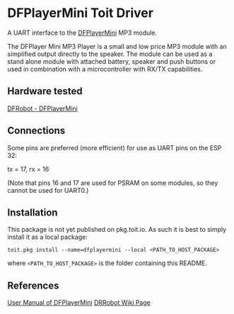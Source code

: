 # DFPlayerMini Toit Driver

A UART interface to the [DFPlayerMini](https://wiki.dfrobot.com/DFPlayer_Mini_SKU_DFR0299#target_6) MP3 module.

The DFPlayer Mini MP3 Player is a small and low price MP3 module with an simplified output directly to the speaker. The module can be used as a stand alone module with attached battery, speaker and push buttons or used in combination with a microcontroller with RX/TX capabilities.

## Hardware tested

[DFRobot - DFPlayerMini](https://www.dfrobot.com/product-1121.html)  

## Connections

Some pins are preferred (more efficient) for use as UART pins on the ESP 32:

tx = 17, rx = 16

(Note that pins 16 and 17 are used for PSRAM on some modules, so they cannot be used for UART0.)

## Installation

This package is not yet published on pkg.toit.io. As such it is best to simply install it as a local package:

```
toit.pkg install --name=dfplayermini --local <PATH_TO_HOST_PACKAGE>
```

where `<PATH_TO_HOST_PACKAGE>` is the folder containing this README.

## References

[User Manual of DFPlayerMini](https://github.com/Arduinolibrary/DFPlayer_Mini_mp3/raw/master/DFPlayer%20Mini%20Manual.pdf)
[DRRobot Wiki Page](https://wiki.dfrobot.com/DFPlayer_Mini_SKU_DFR0299#target_6)
